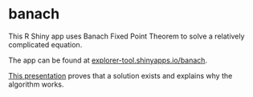 # banach

This R Shiny app uses Banach Fixed Point Theorem to solve a relatively complicated equation.

The app can be found at [explorer-tool.shinyapps.io/banach](https://explorer-tool.shinyapps.io/banach/).

[This presentation](https://docs.google.com/presentation/d/1OiFLLU_4PGbY8kWJwM89L8Pc2jrQztf29TrbTpqgIJY/edit?usp=sharing) proves that a solution exists and explains why the algorithm works.

